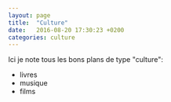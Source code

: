 ```yaml
---
layout: page
title:  "Culture"
date:   2016-08-20 17:30:23 +0200
categories: culture
---
```


Ici je note tous les bons plans de type "culture":

* livres
* musique
* films

